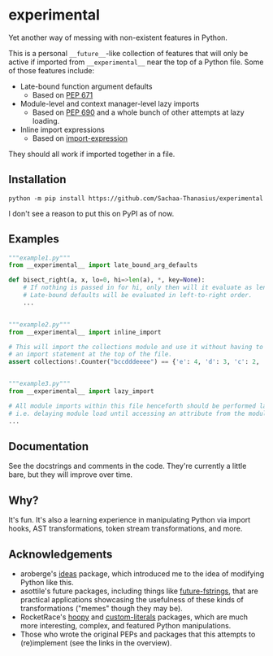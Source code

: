 # experimental
Yet another way of messing with non-existent features in Python.

This is a personal `__future__`-like collection of features that will only be active if imported from `__experimental__` near the top of a Python file. Some of those features include:

- Late-bound function argument defaults
    - Based on [PEP 671](https://peps.python.org/pep-0671/)
- Module-level and context manager-level lazy imports
    - Based on [PEP 690](https://peps.python.org/pep-0690/) and a whole bunch of other attempts at lazy loading.
- Inline import expressions
    - Based on [import-expression](https://github.com/ioistired/import-expression-parser)

They should all work if imported together in a file.


## Installation
```shell
python -m pip install https://github.com/Sachaa-Thanasius/experimental
```
I don't see a reason to put this on PyPI as of now.


## Examples
```py
"""example1.py"""
from __experimental__ import late_bound_arg_defaults

def bisect_right(a, x, lo=0, hi=>len(a), *, key=None):
    # If nothing is passed in for hi, only then will it evaluate as len(a).
    # Late-bound defaults will be evaluated in left-to-right order.
    ...


"""example2.py"""
from __experimental__ import inline_import

# This will import the collections module and use it without having to place
# an import statement at the top of the file.
assert collections!.Counter("bccdddeeee") == {'e': 4, 'd': 3, 'c': 2, 'b': 1}


"""example3.py"""
from __experimental__ import lazy_import

# All module imports within this file henceforth should be performed lazily,
# i.e. delaying module load until accessing an attribute from the module.
...
```

## Documentation
See the docstrings and comments in the code. They're currently a little bare, but they will improve over time.


## Why?
It's fun. It's also a learning experience in manipulating Python via import hooks, AST transformations, token stream transformations, and more.


## Acknowledgements
- aroberge's [ideas](https://github.com/aroberge/ideas) package, which introduced me to the idea of modifying Python like this.
- asottile's future packages, including things like [future-fstrings](https://github.com/asottile-archive/future-fstrings), that are practical applications showcasing the usefulness of these kinds of transformations ("memes" though they may be).
- RocketRace's [hoopy](https://github.com/RocketRace/hoopy) and [custom-literals](https://github.com/RocketRace/custom-literals) packages, which are much more interesting, complex, and featured Python manipulations.
- Those who wrote the original PEPs and packages that this attempts to (re)implement (see the links in the overview).
